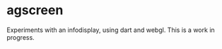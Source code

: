 agscreen
========

Experiments with an infodisplay, using dart and webgl. This is a work in progress.
